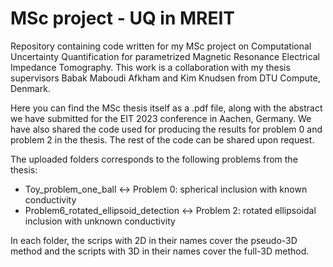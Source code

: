 # MSc project - UQ in MREIT
Repository containing code written for my MSc project on Computational Uncertainty Quantification for parametrized Magnetic Resonance Electrical Impedance Tomography. This work is a collaboration with my thesis supervisors Babak Maboudi Afkham and Kim Knudsen from DTU Compute, Denmark.

Here you can find the MSc thesis itself as a .pdf file, along with the abstract we have submitted for the EIT 2023 conference in Aachen, Germany. We have also shared the code used for producing the results for problem 0 and problem 2 in the thesis. The rest of the code can be shared upon request.  

The uploaded folders corresponds to the following problems from the thesis:
- Toy_problem_one_ball   $\leftrightarrow$   Problem 0: spherical inclusion with known conductivity
- Problem6_rotated_ellipsoid_detection   $\leftrightarrow$   Problem 2: rotated ellipsoidal inclusion with unknown conductivity

In each folder, the scrips with 2D in their names cover the pseudo-3D method and the scripts with 3D in their names cover the full-3D method.

